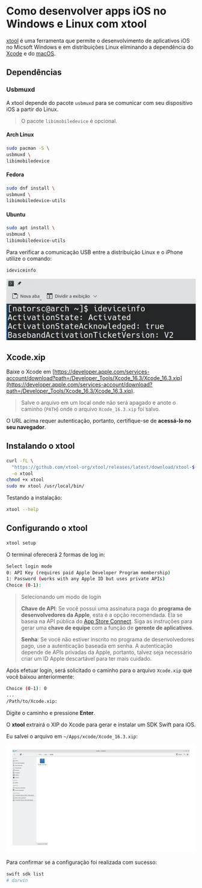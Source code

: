 # Como desenvolver apps iOS no Windows e Linux com xtool

[xtool](https://github.com/xtool-org/xtool) é uma ferramenta que permite o desenvolvimento de aplicativos iOS no Micsoft Windows e em distribuições Linux eliminando a dependência do [Xcode](https://developer.apple.com/xcode/) e do [macOS](https://www.apple.com/br/macos/).

## Dependências

### Usbmuxd

A xtool depende do pacote `usbmuxd` para se comunicar com seu dispositivo iOS a partir do Linux.

> O pacote `libimobiledevice` é opcional.

#### Arch Linux

```bash
sudo pacman -S \
usbmuxd \
libimobiledevice
```

#### Fedora

```bash
sudo dnf install \
usbmuxd \
libimobiledevice-utils
```

#### Ubuntu

```bash
sudo apt install \
usbmuxd \
libimobiledevice-utils
```

Para verificar a comunicação USB entre a distribuição Linux e o iPhone utilize o comando:

```bash
ideviceinfo
```

![Xtool ideviceinfo](../images/xtool-ideviceinfo.webp)

## Xcode.xip

Baixe o Xcode em [https://developer.apple.com/services-account/download?path=/Developer_Tools/Xcode_16.3/Xcode_16.3.xip](https://developer.apple.com/services-account/download?path=/Developer_Tools/Xcode_16.3/Xcode_16.3.xip).

> Salve o arquivo em um local onde não será apagado e anote o caminho (`PATH`) onde o arquivo `Xcode_16.3.xip` foi salvo.

O URL acima requer autenticação, portanto, certifique-se de **acessá-lo no seu navegador**.

## Instalando o xtool

```bash
curl -fL \
  "https://github.com/xtool-org/xtool/releases/latest/download/xtool-$(uname -m).AppImage" \
  -o xtool
chmod +x xtool
sudo mv xtool /usr/local/bin/
```

Testando a instalação:

```bash
xtool --help
```

## Configurando o xtool

```bash
xtool setup
```

O terminal oferecerá 2 formas de log in:

```bash
Select login mode
0: API Key (requires paid Apple Developer Program membership)
1: Password (works with any Apple ID but uses private APIs)
Choice (0-1):
```

> Selecionando um modo de login
> 
> **Chave de API**: Se você possui uma assinatura paga do **programa de desenvolvedores da Apple**, esta é a opção recomendada. Ela se baseia na API pública do [App Store Connect](https://appstoreconnect.apple.com/). Siga as instruções para gerar uma **chave de equipe** com a função de **gerente de aplicativos**.
> 
> **Senha**: Se você não estiver inscrito no programa de desenvolvedores pago, use a autenticação baseada em senha. A autenticação depende de APIs privadas da Apple, portanto, talvez seja necessário criar um ID Apple descartável para ter mais cuidado.

Após efetuar login, será solicitado o caminho para o arquivo `Xcode.xip` que você baixou anteriormente:

```bash
Choice (0-1): 0
...
/Path/to/Xcode.xip:
```

Digite o caminho e pressione **Enter**.

O **xtool** extrairá o XIP do Xcode para gerar e instalar um SDK Swift para iOS.

Eu salvei o arquivo em `~/Apps/xcode/Xcode_16.3.xip`:

![Xtool Xcode xip](../images/xtool-xcode-xpi.webp)

Para confirmar se a configuração foi realizada com sucesso:

```bash
swift sdk list
# darwin
```
